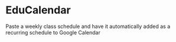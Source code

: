 # EduCalendar
Paste a weekly class schedule and have it automatically added as a recurring schedule to Google Calendar
